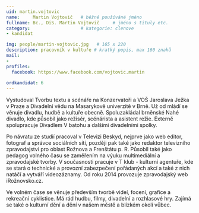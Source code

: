 ```yaml
---
uid: martin.vojtovic
name:     Martin Vojtovič  	# běžně používáné jméno
fullname: Bc., DiS. Martin Vojtovič  	# jméno s tituly etc.
category:                   # kategorie: clenove
- kandidat

img: people/martin-vojtovic.jpg   # 165 x 220
description: pracovník v kultuře # kratký popis, max 160 znaků
mail:
- 
profiles:
  facebook: https://www.facebook.com/vojtovic.martin
  
ordkandidat: 6
---
```

Vystudoval Tvorbu textu a scénáře na Konzervatoři a VOŠ Jaroslava Ježka v Praze a Divadelní vědu na Masarykově univerzitě v Brně. Už od mládí se věnuje divadlu, hudbě a kultuře obecně. Spoluzakládal brněnské Nahé divadlo, kde působil jako režisér, scénárista a asistent režie. Externě spolupracuje Divadlem V batohu a dalšími divadelními spolky.    

Po návratu ze studií pracoval v Televizi Beskyd, nejprve jako web editor, fotograf a správce sociálních sítí, později pak také jako redaktor televizního zpravodajství pro oblast Rožnova a Frenštátu p. R. Působil také jako pedagog volného času se zaměřením na výuku multimediální a zpravodajské tvorby. V současnosti pracuje v T klub - kulturní agentuře, kde se stará o technické a provozní zabezpečení pořádaných akcí a také z nich natáčí a vytváří videozáznamy.  Od roku 2014 provozuje zpravodajský web iRožnovsko.cz.

Ve volném čase se věnuje především tvorbě videí, focení, grafice a rekreační cyklistice. Má rád hudbu, filmy, divadelní a rozhlasové hry. Zajímá se také o kulturní dění a dění v našem městě a blízkém okolí vůbec. 



